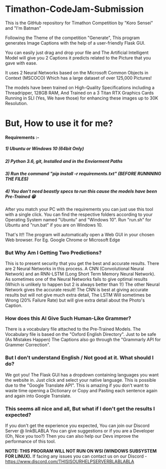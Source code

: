 # Timathon-CodeJam-Submission
This is the GitHub repository for Timathon Competition by "Koro Sensei" and "I'm Batman"
       
          
Following the Theme of the competition "Generate", This program generates Image Captions with the help of a user-friendly Flask GUI.
              
              
You can easily just drag and drop your file and The Artificial Intelligent Model will give you 2 Captions it predicts related to the Picture that you gave with ease.        
      
      
It uses 2 Neural Networks based on the Microsoft Common Objects in Context (MSCOCO) Which has a large dataset of over 125,000 Pictures!
         
         
The models have been trained on High-Quality Specifications including a Threadripper, 128GB RAM, And Trained on a 3 Titan RTX Graphics Cards Running in SLI (Yes, We have those) for enhancing these images up to 30K Resolution. 
               
# But, How to use it for me?
#### Requirements :-
##### 1) Ubuntu or Windows 10 (64bit Only)
##### 2) Python 3.6, git,  Installed and in the Enviorment Paths
##### 3) Run the command "pip install -r requirements.txt" **(BEFORE RUNNNING THE FILES)**
##### 4) You don't need beastly specs to run this cause the models have been Pre-Trained 😁               
             
             
After you match your PC with the requirements you can just use this tool with a single click. You can find the respective folders according to your Operating System named "Ubuntu" and "Windows 10". Run "run.sh" for Ubuntu and "run.bat" if you are on Windows 10.        
                        
That's It!! The program will automatically open a Web GUI in your chosen Web browser. For Eg. Google Chrome or Microsoft Edge          

### But Why Am I Getting Two Predictions?
This is to present security that you get the best and accurate results. There are 2 Neural Networks in this process. A CNN (Convolutional Neural Network) and an RNN-LSTM (Long Short Term Memory Neural Network). As sometimes one of the Neural Networks fails to give optimal results (Which is unlikely to happen but 2 is always better than 1!) The other Neural Network gives the accurate result! The CNN is best at giving accurate results but will not give much extra detail, The LSTM Will sometimes be Wrong (20% Failure Rate) but will give extra detail about the Photo's Caption.
            
            
### How does this AI Give Such Human-Like Grammer?
There is a vocabulary file attached to the Pre-Trained Models. The Vocabulary file is based on the "Oxford English Directory". Just to be safe (As Mistakes Happen) The Captions also go through the "Grammarly API for Grammer Correction".
               
### But I don't understand English / Not good at it. What should I do?
We got you! The Flask GUI has a dropdown containing languages you want the website in. Just click and select your native language. This is possible due to the "Google Translate API". This is amazing if you don't want to waste time opening a Dictionary or Copy and Pasting each sentence again and again into Google Translate.
          
### This seems all nice and all, But what if I don't get the results I expected?
If you don't get the experience you expected, You can join our Discord Server @ linkBLABLA
You can give suggestions or if you are a Developer (Oh, Nice you too?) Then you can also help our Devs improve the performance of this tool.

**NOTE: THIS PROGRAM WILL NOT RUN ON WSl (WINDOWS SUBSYSTEM FOR LINUX).**
If facing any issues you can contact us on our Discord - https://www.discord.com/THISISOURHELPSERVERBLABLABLA
